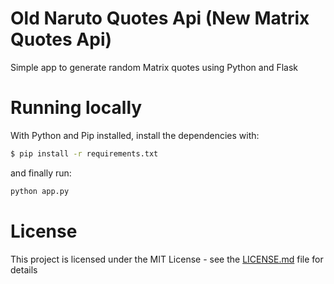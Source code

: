 Old Naruto Quotes Api (New Matrix Quotes Api)
====================
Simple app to generate random Matrix quotes using Python and Flask

# Running locally
With Python and Pip installed, install the dependencies with:
```sh
$ pip install -r requirements.txt
```

and finally run:
```sh
python app.py

```

# License
This project is licensed under the MIT License - see the [LICENSE.md](LICENSE.md) file for details
